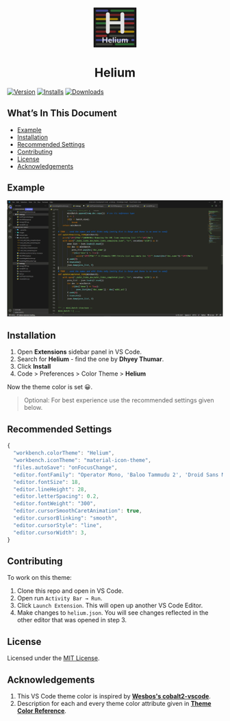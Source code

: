 <p align="center">
    <img alt="Helium" src="https://raw.githubusercontent.com/Dhyeythumar/helium-vscode/main/images/logo.png" width="100"/>
</p>
<h1 align="center">
    Helium
</h1>

[![Version](https://vsmarketplacebadge.apphb.com/version/dhyeythumar.helium-theme.svg)](https://marketplace.visualstudio.com/items?itemName=dhyeythumar.helium-theme)
[![Installs](https://vsmarketplacebadge.apphb.com/installs/dhyeythumar.helium-theme.svg)](https://marketplace.visualstudio.com/items?itemName=dhyeythumar.helium-theme)
[![Downloads](https://vsmarketplacebadge.apphb.com/downloads/dhyeythumar.helium-theme.svg)](https://marketplace.visualstudio.com/items?itemName=dhyeythumar.helium-theme)


## What’s In This Document
- [Example](#example)
- [Installation](#installation)
- [Recommended Settings](#recommended-settings)
- [Contributing](#contributing)
- [License](#license)
- [Acknowledgements](#acknowledgements)


## Example
![Preview](https://raw.githubusercontent.com/Dhyeythumar/helium-vscode/main/images/example.png)


## Installation
1. Open **Extensions** sidebar panel in VS Code.
2. Search for **Helium** - find the one by **Dhyey Thumar**.
3. Click **Install**
4. Code > Preferences > Color Theme > **Helium**

Now the theme color is set 😀.
> Optional: For best experience use the recommended settings given below.

## Recommended Settings
```js
{
  "workbench.colorTheme": "Helium",
  "workbench.iconTheme": "material-icon-theme",
  "files.autoSave": "onFocusChange",
  "editor.fontFamily": "Operator Mono, 'Baloo Tammudu 2', 'Droid Sans Mono', Consolas, 'Courier New'",
  "editor.fontSize": 18,
  "editor.lineHeight": 28,
  "editor.letterSpacing": 0.2,
  "editor.fontWeight": "300",
  "editor.cursorSmoothCaretAnimation": true,
  "editor.cursorBlinking": "smooth",
  "editor.cursorStyle": "line",
  "editor.cursorWidth": 3,
}
```


## Contributing
To work on this theme:
1. Clone this repo and open in VS Code.
2. Open run `Activity Bar → Run`.
3. Click `Launch Extension`. This will open up another VS Code Editor.
4. Make changes to `helium.json`. You will see changes reflected in the other editor that was opened in step 3.


## License
Licensed under the [MIT License](./LICENSE).


## Acknowledgements
1. This VS Code theme color is inspired by [**Wesbos's cobalt2-vscode**](https://github.com/wesbos/cobalt2-vscode).
2. Description for each and every theme color attribute given in [**Theme Color Reference**](https://code.visualstudio.com/api/references/theme-color).
